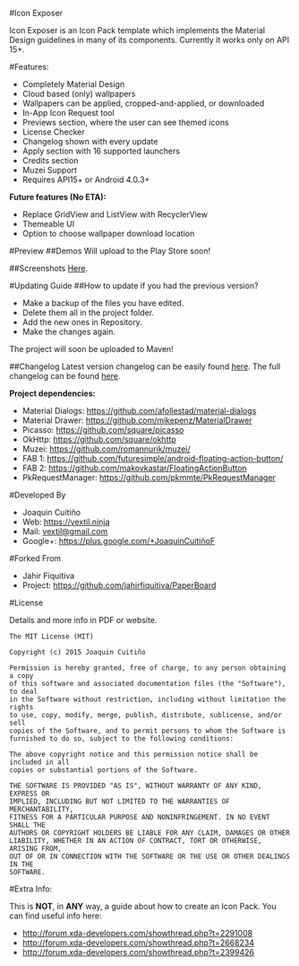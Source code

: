 #Icon Exposer

Icon Exposer is an Icon Pack template which implements the Material Design guidelines in many of its components.
Currently it works only on API 15+.

#Features:
- Completely Material Design
- Cloud based (only) wallpapers
- Wallpapers can be applied, cropped-and-applied, or downloaded
- In-App Icon Request tool
- Previews section, where the user can see themed icons
- License Checker
- Changelog shown with every update
- Apply section with 16 supported launchers
- Credits section
- Muzei Support
- Requires API15+ or Android 4.0.3+

<b>Future features (No ETA):</b>
- Replace GridView and ListView with RecyclerView
- Themeable UI
- Option to choose wallpaper download location


#Preview
##Demos
Will upload to the Play Store soon!

##Screenshots
 [Here](https://github.com/Vextil/PaperBoard/tree/master/screenshots).


#Updating Guide
##How to update if you had the previous version?
- Make a backup of the files you have edited.
- Delete them all in the project folder.
- Add the new ones in Repository.
- Make the changes again.

The project will soon be uploaded to Maven!

##Changelog
Latest version changelog can be easily found [here](https://github.com/Vextil/PaperBoard/releases/latest).
The full changelog can be found [here](https://github.com/Vextil/PaperBoard/releases).
      
<b>Project dependencies:</b>
* Material Dialogs: https://github.com/afollestad/material-dialogs
* Material Drawer: https://github.com/mikepenz/MaterialDrawer
* Picasso: https://github.com/square/picasso
* OkHttp: https://github.com/square/okhttp
* Muzei: https://github.com/romannurik/muzei/
* FAB 1: https://github.com/futuresimple/android-floating-action-button/
* FAB 2: https://github.com/makovkastar/FloatingActionButton
* PkRequestManager: https://github.com/pkmmte/PkRequestManager
    
#Developed By

* Joaquin Cuitiño
* Web: https://vextil.ninja
* Mail: vextil@gmail.com
* Google+: https://plus.google.com/+JoaquinCuitiñoF

#Forked From

* Jahir Fiquitiva
* Project: https://github.com/jahirfiquitiva/PaperBoard

    
    
#License

Details and more info in PDF or website.

	The MIT License (MIT)

	Copyright (c) 2015 Joaquin Cuitiño

	Permission is hereby granted, free of charge, to any person obtaining a copy
	of this software and associated documentation files (the "Software"), to deal
	in the Software without restriction, including without limitation the rights
	to use, copy, modify, merge, publish, distribute, sublicense, and/or sell
	copies of the Software, and to permit persons to whom the Software is
	furnished to do so, subject to the following conditions:

	The above copyright notice and this permission notice shall be included in all
	copies or substantial portions of the Software.

	THE SOFTWARE IS PROVIDED "AS IS", WITHOUT WARRANTY OF ANY KIND, EXPRESS OR
	IMPLIED, INCLUDING BUT NOT LIMITED TO THE WARRANTIES OF MERCHANTABILITY,
	FITNESS FOR A PARTICULAR PURPOSE AND NONINFRINGEMENT. IN NO EVENT SHALL THE
	AUTHORS OR COPYRIGHT HOLDERS BE LIABLE FOR ANY CLAIM, DAMAGES OR OTHER
	LIABILITY, WHETHER IN AN ACTION OF CONTRACT, TORT OR OTHERWISE, ARISING FROM,
	OUT OF OR IN CONNECTION WITH THE SOFTWARE OR THE USE OR OTHER DEALINGS IN THE
	SOFTWARE.


#Extra Info:

This is <b>NOT</b>, in <b>ANY</b> way, a guide about how to create an Icon Pack.
You can find useful info here:
- http://forum.xda-developers.com/showthread.php?t=2291008
- http://forum.xda-developers.com/showthread.php?t=2668234
- http://forum.xda-developers.com/showthread.php?t=2399426
